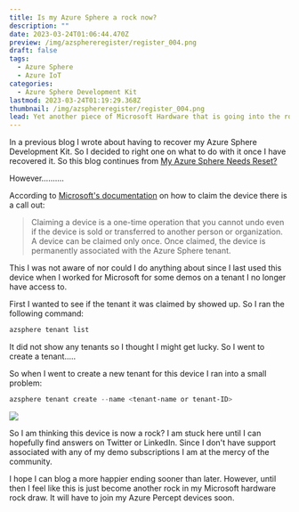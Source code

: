 ```yaml
---
title: Is my Azure Sphere a rock now?
description: ""
date: 2023-03-24T01:06:44.470Z
preview: /img/azsphereregister/register_004.png
draft: false
tags:
  - Azure Sphere
  - Azure IoT
categories:
  - Azure Sphere Development Kit
lastmod: 2023-03-24T01:19:29.368Z
thumbnail: /img/azsphereregister/register_004.png
lead: Yet another piece of Microsoft Hardware that is going into the rock draw
---
```


In a previous blog I wrote about having to recover my Azure Sphere Development Kit. So I decided to right one on what to do with it once I have recovered it. So this blog continues from [My Azure Sphere Needs Reset?](https://www.thisismydemo.cloud/post/my-azure-sphere-needs-reset/)

However..........

According to [Microsoft's documentation](https://learn.microsoft.com/en-us/azure-sphere/install/claim-device?tabs=cliv2beta#choose-a-tenant) on how to claim the device there is a call out:

> Claiming a device is a one-time operation that you cannot undo even if the device is sold or transferred to another person or organization. A device can be claimed only once. Once claimed, the device is permanently associated with the Azure Sphere tenant.

This I was not aware of nor could I do anything about since I last used this device when I worked for Microsoft for some demos on a tenant I no longer have access to.

First I wanted to see if the tenant it was claimed by showed up.  So I ran the following command:

```PowerShell
azsphere tenant list
```

It did not show any tenants so I thought I might get lucky.  So I went to create a tenant.....

So when I went to create a new tenant for this device I ran into a small problem:

```PowerShell
azsphere tenant create --name <tenant-name or tenant-ID>
```

![](/img/azsphereregister/register_004.png)

So I am thinking this device is now a rock?  I am stuck here until I can hopefully find answers on Twitter or LinkedIn.  Since I don't have support associated with any of my demo subscriptions I am at the mercy of the community.

I hope I can blog a more happier ending sooner than later.  However, until then I feel like this is just become another rock in my Microsoft hardware rock draw.  It will have to join my Azure Percept devices soon.